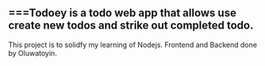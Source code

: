 ===Todoey is a todo web app that allows use create new todos and strike out completed todo.
---
This project is to solidfy my learning of Nodejs. Frontend and Backend done by Oluwatoyin.